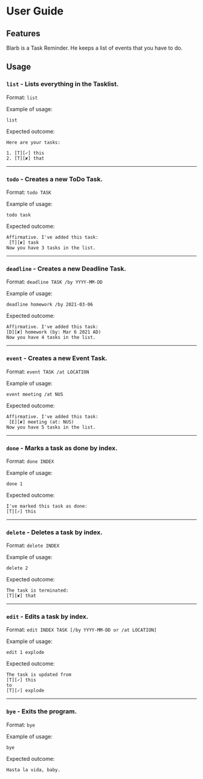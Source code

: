 # User Guide

## Features
Blarb is a Task Reminder. He keeps a list of events that you have to do.


## Usage

### `list` - Lists everything in the Tasklist.

Format: `list`

Example of usage:

`list`

Expected outcome:

````
Here are your tasks:

1. [T][✓] this
2. [T][✘] that
````
---
### `todo` - Creates a new ToDo Task.

Format: `todo TASK`

Example of usage:

`todo task`

Expected outcome:

````
Affirmative. I've added this task:
 [T][✘] task
Now you have 3 tasks in the list.
````
---
### `deadline` - Creates a new Deadline Task.

Format: `deadline TASK /by YYYY-MM-DD`

Example of usage:

`deadline homework /by 2021-03-06`

Expected outcome:

````
Affirmative. I've added this task:
[D][✘] homework (by: Mar 6 2021 AD)
Now you have 4 tasks in the list.
````
---
### `event` - Creates a new Event Task.

Format: `event TASK /at LOCATION`

Example of usage:

`event meeting /at NUS`

Expected outcome:

````
Affirmative. I've added this task:
 [E][✘] meeting (at: NUS)
Now you have 5 tasks in the list.
````
---
### `done` - Marks a task as done by index.

Format: `done INDEX`

Example of usage:

`done 1`

Expected outcome:

````
I've marked this task as done:
[T][✓] this
````
---
### `delete` - Deletes a task by index.

Format: `delete INDEX`

Example of usage:

`delete 2`

Expected outcome:

````
The task is terminated:
[T][✘] that
````

---
### `edit` - Edits a task by index.

Format: `edit INDEX TASK [/by YYYY-MM-DD or /at LOCATION]`

Example of usage:

`edit 1 explode`

Expected outcome:

````
The task is updated from
[T][✓] this
to
[T][✓] explode
````

---
### `bye` - Exits the program.

Format: `bye`

Example of usage:

`bye`

Expected outcome:

````
Hasta la vida, baby.
````
